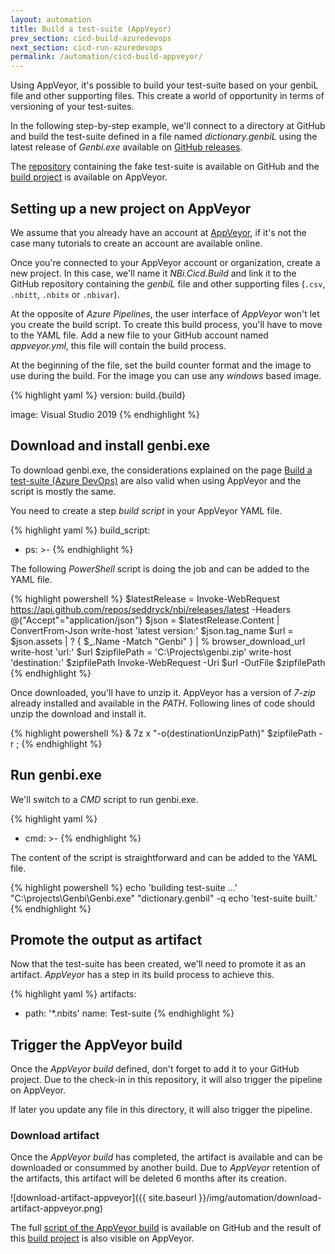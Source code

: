 ```yaml
---
layout: automation
title: Build a test-suite (AppVeyor)
prev_section: cicd-build-azuredevops
next_section: cicd-run-azuredevops
permalink: /automation/cicd-build-appveyor/
---
```

Using AppVeyor, it's possible to build your test-suite based on your genbiL file and other supporting files. This create a world of opportunity in terms of versioning of your test-suites.

In the following step-by-step example, we'll connect to a directory at GitHub and build the test-suite defined in a file named *dictionary.genbiL* using the latest release of *Genbi.exe* available on [GitHub releases](https://github.com/seddryck/nbi/releases/latest).

The [repository](https://github.com/seddryck/nbi.cicd.build) containing the fake test-suite is available on GitHub and the [build project](https://ci.appveyor.com/project/Seddryck/nbi-cicd-build) is available on AppVeyor.

## Setting up a new project on AppVeyor

We assume that you already have an account at [AppVeyor](https://www.appveyor.com/), if it's not the case many tutorials to create an account are available online.

Once you're connected to your AppVeyor account or organization, create a new project. In this case, we'll name it *NBi.Cicd.Build* and link it to the GitHub repository containing the *genbiL* file and other supporting files (`.csv`, `.nbitt`, `.nbitx` or `.nbivar`).

At the opposite of *Azure Pipelines*, the user interface of *AppVeyor* won't let you create the build script. To create this build process, you'll have to move to the YAML file. Add a new file to your GitHub account named *appveyor.yml*, this file will contain the build process.

At the beginning of the file, set the build counter format and the image to use during the build. For the image you can use any *windows* based image.

{% highlight yaml %}
version: build.{build}

image: Visual Studio 2019
{% endhighlight %}

## Download and install genbi.exe

To download genbi.exe, the considerations explained on the page [Build a test-suite (Azure DevOps)](../automation/cicd-build-azuredevops/#download-and-install-genbiexe) are also valid when using AppVeyor and the script is mostly the same.

You need to create a step *build script* in your AppVeyor YAML file.

{% highlight yaml %}
build_script:

- ps: >-
{% endhighlight %}

The following *PowerShell* script is doing the job and can be added to the YAML file.

{% highlight powershell %}
    $latestRelease = Invoke-WebRequest https://api.github.com/repos/seddryck/nbi/releases/latest -Headers @{"Accept"="application/json"}
    $json = $latestRelease.Content | ConvertFrom-Json
    write-host 'latest version:' $json.tag_name
    $url = $json.assets | ? { $_.Name -Match "Genbi" }  | % browser_download_url
    write-host 'url:' $url
    $zipfilePath = 'C:\Projects\genbi.zip'
    write-host 'destination:' $zipfilePath
    Invoke-WebRequest -Uri $url -OutFile $zipfilePath
{% endhighlight %}

Once downloaded, you'll have to unzip it. AppVeyor has a version of *7-zip* already installed and available in the *PATH*. Following lines of code should unzip the download and install it.

{% highlight powershell %}
    & 7z x "-o$($destinationUnzipPath)" $zipfilePath -r ;
{% endhighlight %}

## Run genbi.exe

We'll switch to a *CMD* script to run genbi.exe. 

{% highlight yaml %}
- cmd: >-
{% endhighlight %}

The content of the script is straightforward and can be added to the YAML file.

{% highlight powershell %}
    echo 'building test-suite ...'
    "C:\projects\Genbi\Genbi.exe" "dictionary.genbil" -q
    echo 'test-suite built.'
{% endhighlight %}

## Promote the output as artifact

Now that the test-suite has been created, we'll need to promote it as an artifact. *AppVeyor* has a step in its build process to achieve this.

{% highlight yaml %}
artifacts:
- path: '*.nbits'
  name: Test-suite
{% endhighlight %}

## Trigger the AppVeyor build

Once the *AppVeyor build* defined, don't forget to add it to your GitHub project. Due to the check-in in this repository, it will also trigger the pipeline on AppVeyor.

If later you update any file in this directory, it will also trigger the pipeline.

### Download artifact

Once the *AppVeyor build* has completed, the artifact is available and can be downloaded or consummed by another build. Due to *AppVeyor* retention of the artifacts, this artifact will be deleted 6 months after its creation.

![download-artifact-appveyor]({{ site.baseurl }}/img/automation/download-artifact-appveyor.png)

The full [script of the AppVeyor build](https://github.com/Seddryck/NBi.Cicd.Build/blob/master/appveyor.yml) is available on GitHub and the result of this [build project](https://ci.appveyor.com/project/Seddryck/nbi-cicd-build/history) is also visible on AppVeyor.
